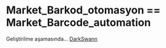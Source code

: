 # Market_Barkod_otomasyon == Market_Barcode_automation

Geliştirilme aşamasında...
[DarkSwann](https://github.com/darkswann)
